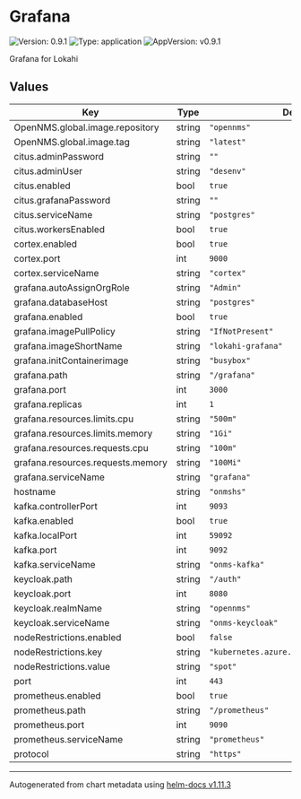 # Grafana

![Version: 0.9.1](https://img.shields.io/badge/Version-0.9.1-informational?style=flat-square) ![Type: application](https://img.shields.io/badge/Type-application-informational?style=flat-square) ![AppVersion: v0.9.1](https://img.shields.io/badge/AppVersion-v0.9.1-informational?style=flat-square)

Grafana for Lokahi

## Values

| Key | Type | Default | Description |
|-----|------|---------|-------------|
| OpenNMS.global.image.repository | string | `"opennms"` |  |
| OpenNMS.global.image.tag | string | `"latest"` |  |
| citus.adminPassword | string | `""` |  |
| citus.adminUser | string | `"desenv"` |  |
| citus.enabled | bool | `true` |  |
| citus.grafanaPassword | string | `""` |  |
| citus.serviceName | string | `"postgres"` |  |
| citus.workersEnabled | bool | `true` |  |
| cortex.enabled | bool | `true` |  |
| cortex.port | int | `9000` |  |
| cortex.serviceName | string | `"cortex"` |  |
| grafana.autoAssignOrgRole | string | `"Admin"` |  |
| grafana.databaseHost | string | `"postgres"` |  |
| grafana.enabled | bool | `true` |  |
| grafana.imagePullPolicy | string | `"IfNotPresent"` |  |
| grafana.imageShortName | string | `"lokahi-grafana"` |  |
| grafana.initContainerimage | string | `"busybox"` |  |
| grafana.path | string | `"/grafana"` |  |
| grafana.port | int | `3000` |  |
| grafana.replicas | int | `1` |  |
| grafana.resources.limits.cpu | string | `"500m"` |  |
| grafana.resources.limits.memory | string | `"1Gi"` |  |
| grafana.resources.requests.cpu | string | `"100m"` |  |
| grafana.resources.requests.memory | string | `"100Mi"` |  |
| grafana.serviceName | string | `"grafana"` |  |
| hostname | string | `"onmshs"` |  |
| kafka.controllerPort | int | `9093` |  |
| kafka.enabled | bool | `true` |  |
| kafka.localPort | int | `59092` |  |
| kafka.port | int | `9092` |  |
| kafka.serviceName | string | `"onms-kafka"` |  |
| keycloak.path | string | `"/auth"` |  |
| keycloak.port | int | `8080` |  |
| keycloak.realmName | string | `"opennms"` |  |
| keycloak.serviceName | string | `"onms-keycloak"` |  |
| nodeRestrictions.enabled | bool | `false` |  |
| nodeRestrictions.key | string | `"kubernetes.azure.com/scalesetpriority"` |  |
| nodeRestrictions.value | string | `"spot"` |  |
| port | int | `443` |  |
| prometheus.enabled | bool | `true` |  |
| prometheus.path | string | `"/prometheus"` |  |
| prometheus.port | int | `9090` |  |
| prometheus.serviceName | string | `"prometheus"` |  |
| protocol | string | `"https"` |  |

----------------------------------------------
Autogenerated from chart metadata using [helm-docs v1.11.3](https://github.com/norwoodj/helm-docs/releases/v1.11.3)
